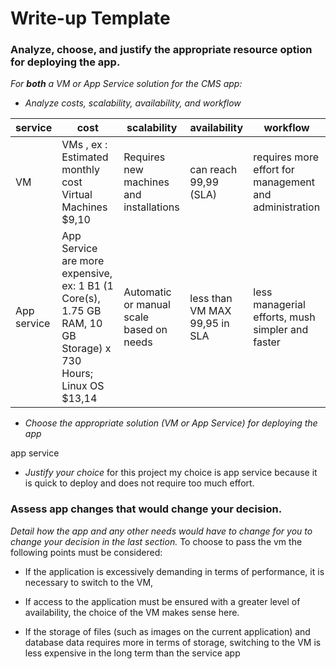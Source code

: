 # Write-up Template

### Analyze, choose, and justify the appropriate resource option for deploying the app.

*For **both** a VM or App Service solution for the CMS app:*
- *Analyze costs, scalability, availability, and workflow*

| service        | cost           |scalability  |availability | workflow |
| ----------- | ----------- | ----------- | ----------- |   ----------- |
| VM     | VMs , ex : Estimated monthly cost Virtual Machines	$9,10 | Requires new machines and installations |can reach 99,99 (SLA)|requires more effort for management and administration|
| App service     | App Service	are more expensive, ex: 1 B1 (1 Core(s), 1.75 GB RAM, 10 GB Storage) x 730 Hours; Linux OS	$13,14      |   Automatic or manual scale based on needs | less than VM MAX 99,95 in SLA|less managerial efforts, mush simpler and faster|


- *Choose the appropriate solution (VM or App Service) for deploying the app*

app service

- *Justify your choice*
for this project my choice is app service because it is quick to deploy and does not require too much effort.

### Assess app changes that would change your decision.

*Detail how the app and any other needs would have to change for you to change your decision in the last section.* 
To choose to pass the vm the following points must be considered:

- If the application is excessively demanding in terms of performance, it is necessary to switch to the VM,

- If access to the application must be ensured with a greater level of availability, the choice of the VM makes sense here.

- If the storage of files (such as images on the current application) and database data requires more in terms of storage, switching to the VM is less expensive in the long term than the service app
